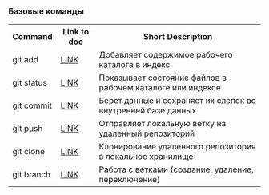 ### Базовые команды

<table>
    <tr>
    <th>Command</th>
        <th>Link to doc</th>
        <th>Short Description</th>
    </tr>
    <tr>
    <td>git add</td>
        <td><a href = 'https://git-scm.com/docs/git-add'>LINK</td>
        <td>Добавляет содержимое рабочего каталога в индекс</td>
    </tr>
    <tr>
    <td>git status</td>
        <td><a href = 'https://git-scm.com/docs/git-status'>LINK</td>
        <td>Показывает состояние файлов в рабочем каталоге или индексе</td>
    </tr>
    <tr>
        <td>git commit</td>
        <td><a href = 'https://git-scm.com/docs/git-commit'>LINK</td>
        <td>Берет данные и сохраняет их слепок во внутренней базе данных</td>
    </tr>
    <tr>
        <td>git push</td>
        <td><a href = 'https://git-scm.com/docs/git-push'>LINK</td>
        <td>Отправляет локальную ветку на удаленный репозиторий</td>
    </tr>
    <tr>
        <td>git clone</td>
        <td><a href = 'https://git-scm.com/docs/git-clone'>LINK</td>
        <td>Клонирование удаленного репозитория в локальное хранилище</td>
    </tr>
    <tr>
        <td>git branch</td>
        <td><a href = 'https://git-scm.com/docs/git-branch'>LINK</td>
        <td>Работа с ветками (создание, удаление, переключение)</td>
    </tr>

